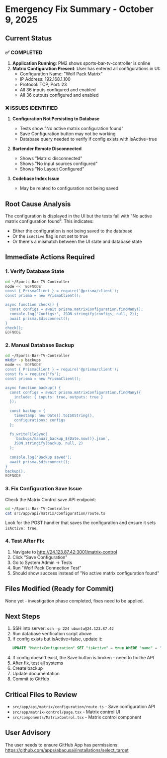 # Emergency Fix Summary - October 9, 2025

## Current Status

### ✅ COMPLETED
1. **Application Running**: PM2 shows sports-bar-tv-controller is online
2. **Matrix Configuration Present**: User has entered all configurations in UI:
   - Configuration Name: "Wolf Pack Matrix"
   - IP Address: 192.168.1.100
   - Protocol: TCP, Port: 23
   - All 36 inputs configured and enabled
   - All 36 outputs configured and enabled

### ❌ ISSUES IDENTIFIED

1. **Configuration Not Persisting to Database**
   - Tests show "No active matrix configuration found"
   - Save Configuration button may not be working
   - Database query needed to verify if config exists with isActive=true

2. **Bartender Remote Disconnected**
   - Shows "Matrix: disconnected"
   - Shows "No input sources configured"
   - Shows "No Layout Configured"

3. **Codebase Index Issue**
   - May be related to configuration not being saved

## Root Cause Analysis

The configuration is displayed in the UI but the tests fail with "No active matrix configuration found". This indicates:
- Either the configuration is not being saved to the database
- Or the `isActive` flag is not set to true
- Or there's a mismatch between the UI state and database state

## Immediate Actions Required

### 1. Verify Database State
```bash
cd ~/Sports-Bar-TV-Controller
node << 'EOFNODE'
const { PrismaClient } = require('@prisma/client');
const prisma = new PrismaClient();

async function check() {
  const configs = await prisma.matrixConfiguration.findMany();
  console.log('Configs:', JSON.stringify(configs, null, 2));
  await prisma.$disconnect();
}
check();
EOFNODE
```

### 2. Manual Database Backup
```bash
cd ~/Sports-Bar-TV-Controller
mkdir -p backups
node << 'EOFNODE'
const { PrismaClient } = require('@prisma/client');
const fs = require('fs');
const prisma = new PrismaClient();

async function backup() {
  const configs = await prisma.matrixConfiguration.findMany({
    include: { inputs: true, outputs: true }
  });
  
  const backup = {
    timestamp: new Date().toISOString(),
    configurations: configs
  };
  
  fs.writeFileSync(
    `backups/manual_backup_${Date.now()}.json`,
    JSON.stringify(backup, null, 2)
  );
  
  console.log('Backup saved');
  await prisma.$disconnect();
}
backup();
EOFNODE
```

### 3. Fix Configuration Save Issue

Check the Matrix Control save API endpoint:
```bash
cd ~/Sports-Bar-TV-Controller
cat src/app/api/matrix/configuration/route.ts
```

Look for the POST handler that saves the configuration and ensure it sets `isActive: true`.

### 4. Test After Fix
1. Navigate to http://24.123.87.42:3001/matrix-control
2. Click "Save Configuration"
3. Go to System Admin → Tests
4. Run "Wolf Pack Connection Test"
5. Should show success instead of "No active matrix configuration found"

## Files Modified (Ready for Commit)

None yet - investigation phase completed, fixes need to be applied.

## Next Steps

1. SSH into server: `ssh -p 224 ubuntu@24.123.87.42`
2. Run database verification script above
3. If config exists but isActive=false, update it:
   ```sql
   UPDATE "MatrixConfiguration" SET "isActive" = true WHERE "name" = 'Wolf Pack Matrix';
   ```
4. If config doesn't exist, the Save button is broken - need to fix the API
5. After fix, test all systems
6. Create backup
7. Update documentation
8. Commit to GitHub

## Critical Files to Review

- `src/app/api/matrix/configuration/route.ts` - Save configuration API
- `src/app/matrix-control/page.tsx` - Matrix control UI
- `src/components/MatrixControl.tsx` - Matrix control component

## User Advisory

The user needs to ensure GitHub App has permissions:
https://github.com/apps/abacusai/installations/select_target
